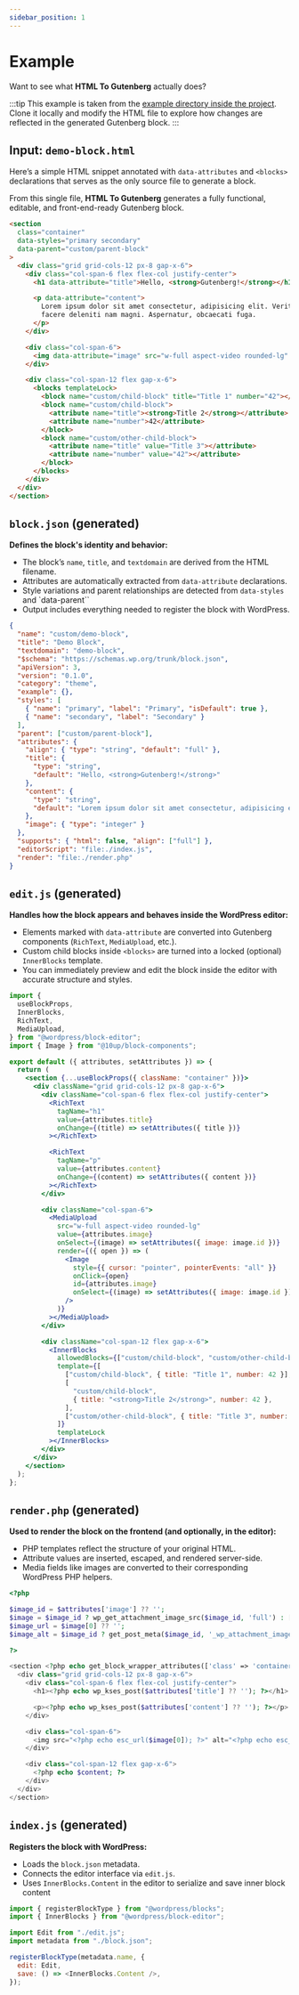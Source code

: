 ```yaml
---
sidebar_position: 1
---
```


# Example

Want to see what **HTML To Gutenberg** actually does?

:::tip
This example is taken from the [example directory inside the project](https://github.com/jverneaut/html-to-gutenberg/tree/main/example). Clone it locally and modify the HTML file to explore how changes are reflected in the generated Gutenberg block.
:::

## Input: `demo-block.html`

Here’s a simple HTML snippet annotated with `data-attributes` and `<blocks>` declarations that serves as the only source file to generate a block.

From this single file, **HTML To Gutenberg** generates a fully functional, editable, and front-end-ready Gutenberg block.

```html title="demo-block.html"
<section
  class="container"
  data-styles="primary secondary"
  data-parent="custom/parent-block"
>
  <div class="grid grid-cols-12 px-8 gap-x-6">
    <div class="col-span-6 flex flex-col justify-center">
      <h1 data-attribute="title">Hello, <strong>Gutenberg!</strong></h1>

      <p data-attribute="content">
        Lorem ipsum dolor sit amet consectetur, adipisicing elit. Veritatis
        facere deleniti nam magni. Aspernatur, obcaecati fuga.
      </p>
    </div>

    <div class="col-span-6">
      <img data-attribute="image" src="w-full aspect-video rounded-lg" />
    </div>

    <div class="col-span-12 flex gap-x-6">
      <blocks templateLock>
        <block name="custom/child-block" title="Title 1" number="42"></block>
        <block name="custom/child-block">
          <attribute name="title"><strong>Title 2</strong></attribute>
          <attribute name="number">42</attribute>
        </block>
        <block name="custom/other-child-block">
          <attribute name="title" value="Title 3"></attribute>
          <attribute name="number" value="42"></attribute>
        </block>
      </blocks>
    </div>
  </div>
</section>
```

## `block.json` (generated)

**Defines the block's identity and behavior:**

- The block’s `name`, `title`, and `textdomain` are derived from the HTML filename.
- Attributes are automatically extracted from `data-attribute` declarations.
- Style variations and parent relationships are detected from `data-styles` and `data-parent``
- Output includes everything needed to register the block with WordPress.

```json title="demo-block/block.json (generated)"
{
  "name": "custom/demo-block",
  "title": "Demo Block",
  "textdomain": "demo-block",
  "$schema": "https://schemas.wp.org/trunk/block.json",
  "apiVersion": 3,
  "version": "0.1.0",
  "category": "theme",
  "example": {},
  "styles": [
    { "name": "primary", "label": "Primary", "isDefault": true },
    { "name": "secondary", "label": "Secondary" }
  ],
  "parent": ["custom/parent-block"],
  "attributes": {
    "align": { "type": "string", "default": "full" },
    "title": {
      "type": "string",
      "default": "Hello, <strong>Gutenberg!</strong>"
    },
    "content": {
      "type": "string",
      "default": "Lorem ipsum dolor sit amet consectetur, adipisicing elit. Veritatis facere deleniti nam magni. Aspernatur, obcaecati fuga."
    },
    "image": { "type": "integer" }
  },
  "supports": { "html": false, "align": ["full"] },
  "editorScript": "file:./index.js",
  "render": "file:./render.php"
}
```

## `edit.js` (generated)

**Handles how the block appears and behaves inside the WordPress editor:**

- Elements marked with `data-attribute` are converted into Gutenberg components (`RichText`, `MediaUpload`, etc.).
- Custom child blocks inside `<blocks>` are turned into a locked (optional) `InnerBlocks` template.
- You can immediately preview and edit the block inside the editor with accurate structure and styles.

```jsx title="demo-block/edit.js (generated)"
import {
  useBlockProps,
  InnerBlocks,
  RichText,
  MediaUpload,
} from "@wordpress/block-editor";
import { Image } from "@10up/block-components";

export default ({ attributes, setAttributes }) => {
  return (
    <section {...useBlockProps({ className: "container" })}>
      <div className="grid grid-cols-12 px-8 gap-x-6">
        <div className="col-span-6 flex flex-col justify-center">
          <RichText
            tagName="h1"
            value={attributes.title}
            onChange={(title) => setAttributes({ title })}
          ></RichText>

          <RichText
            tagName="p"
            value={attributes.content}
            onChange={(content) => setAttributes({ content })}
          ></RichText>
        </div>

        <div className="col-span-6">
          <MediaUpload
            src="w-full aspect-video rounded-lg"
            value={attributes.image}
            onSelect={(image) => setAttributes({ image: image.id })}
            render={({ open }) => (
              <Image
                style={{ cursor: "pointer", pointerEvents: "all" }}
                onClick={open}
                id={attributes.image}
                onSelect={(image) => setAttributes({ image: image.id })}
              />
            )}
          ></MediaUpload>
        </div>

        <div className="col-span-12 flex gap-x-6">
          <InnerBlocks
            allowedBlocks={["custom/child-block", "custom/other-child-block"]}
            template={[
              ["custom/child-block", { title: "Title 1", number: 42 }],
              [
                "custom/child-block",
                { title: "<strong>Title 2</strong>", number: 42 },
              ],
              ["custom/other-child-block", { title: "Title 3", number: 42 }],
            ]}
            templateLock
          ></InnerBlocks>
        </div>
      </div>
    </section>
  );
};
```

## `render.php` (generated)

**Used to render the block on the frontend (and optionally, in the editor):**

- PHP templates reflect the structure of your original HTML.
- Attribute values are inserted, escaped, and rendered server-side.
- Media fields like images are converted to their corresponding WordPress PHP helpers.

```php title="demo-block/render.php (generated)"
<?php

$image_id = $attributes['image'] ?? '';
$image = $image_id ? wp_get_attachment_image_src($image_id, 'full') : [''];
$image_url = $image[0] ?? '';
$image_alt = $image_id ? get_post_meta($image_id, '_wp_attachment_image_alt', true) : '';

?>

<section <?php echo get_block_wrapper_attributes(['class' => 'container']); ?>>
  <div class="grid grid-cols-12 px-8 gap-x-6">
    <div class="col-span-6 flex flex-col justify-center">
      <h1><?php echo wp_kses_post($attributes['title'] ?? ''); ?></h1>

      <p><?php echo wp_kses_post($attributes['content'] ?? ''); ?></p>
    </div>

    <div class="col-span-6">
      <img src="<?php echo esc_url($image[0]); ?>" alt="<?php echo esc_attr($image_alt); ?>" />
    </div>

    <div class="col-span-12 flex gap-x-6">
      <?php echo $content; ?>
    </div>
  </div>
</section>

```

## `index.js` (generated)

**Registers the block with WordPress:**

- Loads the `block.json` metadata.
- Connects the editor interface via `edit.js`.
- Uses `InnerBlocks.Content` in the editor to serialize and save inner block content

```js title="demo-block/index.js (generated)"
import { registerBlockType } from "@wordpress/blocks";
import { InnerBlocks } from "@wordpress/block-editor";

import Edit from "./edit.js";
import metadata from "./block.json";

registerBlockType(metadata.name, {
  edit: Edit,
  save: () => <InnerBlocks.Content />,
});
```
